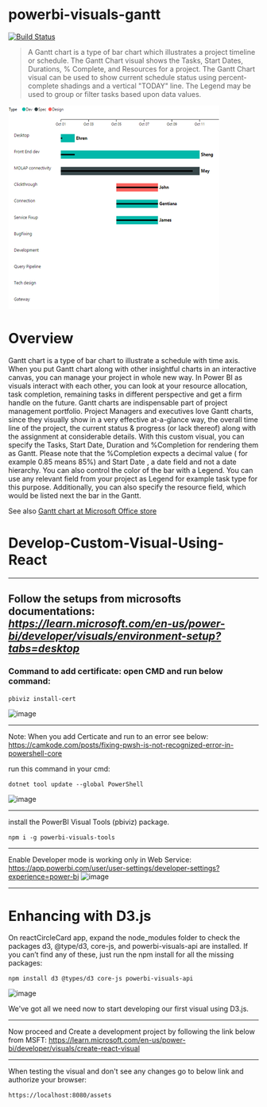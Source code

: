 # powerbi-visuals-gantt
[![Build Status](https://github.com/microsoft/powerbi-visuals-gantt/actions/workflows/build.yml/badge.svg?branch=main)](https://github.com/microsoft/powerbi-visuals-gantt/actions/workflows/build.yml)

> A Gantt chart is a type of bar chart which illustrates a project timeline or schedule. The Gantt Chart visual shows the Tasks, Start Dates, Durations, % Complete, and Resources for a project. The Gantt Chart visual can be used to show current schedule status using percent-complete shadings and a vertical "TODAY" line. The Legend may be used to group or filter tasks based upon data values.

![Gantt chart screenshot](assets/screenshot.png)

# Overview

Gantt chart is a type of bar chart to illustrate a schedule with time axis. When you put Gantt chart along with other insightful charts in an interactive canvas, you can manage your project in whole new way. In Power BI as visuals interact with each other, you can look at your resource allocation, task completion, remaining tasks in different perspective and get a firm handle on the future.
Gantt charts are indispensable part of project management portfolio. Project Managers and executives love Gantt charts, since they visually show in a very effective at-a-glance way, the overall time line of the project, the current status & progress (or lack thereof) along with the assignment at considerable details.
With this custom visual, you can specify the Tasks, Start Date, Duration and %Completion for rendering them as Gantt. Please note that the %Completion expects a decimal value ( for example 0.85 means 85%) and Start Date , a date field and not a date hierarchy.
You can also control the color of the bar with a Legend. You can use any relevant field from your project as Legend for example task type for this purpose. Additionally, you can also specify the resource field, which would be listed next the bar in the Gantt.

See also [Gantt chart at Microsoft Office store](https://store.office.com/en-us/app.aspx?assetid=WA104380765&sourcecorrid=968c5e90-8711-48fe-b9b4-a15ad9fe8dc4&searchapppos=0&ui=en-US&rs=en-US&ad=US&appredirect=false)


# Develop-Custom-Visual-Using-React
---------
Follow the setups from microsofts documentations:
*https://learn.microsoft.com/en-us/power-bi/developer/visuals/environment-setup?tabs=desktop*
---------
### Command to add certificate: open CMD and run below command:
```
pbiviz install-cert
```
<img width="1104" height="175" alt="image" src="https://github.com/user-attachments/assets/36c6f3c3-97ec-4703-abde-6bddb7387345" />




---------
Note: When you add Certicate and run to an error see below:
https://camkode.com/posts/fixing-pwsh-is-not-recognized-error-in-powershell-core

run this command in your cmd:
```
dotnet tool update --global PowerShell
```
<img width="1114" height="627" alt="image" src="https://github.com/user-attachments/assets/c225d76f-4528-4339-8aaf-a013eb99985b" />



---------
install the PowerBI Visual Tools (pbiviz) package.
```
npm i -g powerbi-visuals-tools
```

---------

Enable Developer mode is working only in Web Service:
https://app.powerbi.com/user/user-settings/developer-settings?experience=power-bi
<img width="892" height="615" alt="image" src="https://github.com/user-attachments/assets/2e69cafd-da37-42e0-914e-921034fd329c" />


---------
# Enhancing with D3.js

On reactCircleCard app, expand the node_modules folder to check the packages d3, @type/d3, core-js, and powerbi-visuals-api are installed. If you can’t find any of these, just run the npm install for all the missing packages:
```
npm install d3 @types/d3 core-js powerbi-visuals-api
```
<img width="782" height="257" alt="image" src="https://github.com/user-attachments/assets/cb997ace-f47f-4427-81d0-e8ba76041474" />


We've got all we need now to start developing our first visual using D3.js.

---------
Now proceed and Create a development project by following the link below from MSFT:
https://learn.microsoft.com/en-us/power-bi/developer/visuals/create-react-visual


---------
When testing the visual and don't see any changes go to below link and authorize your browser:
```
https://localhost:8080/assets
```


